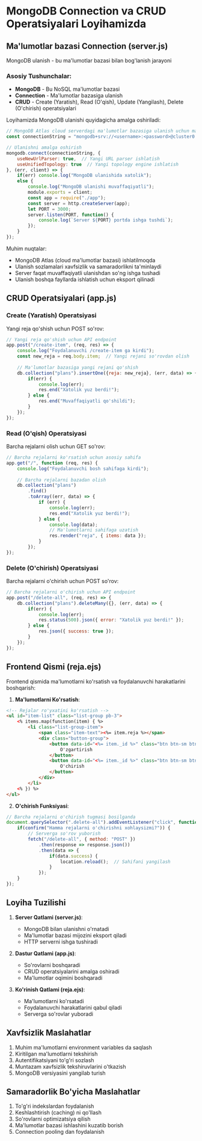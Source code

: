 # MongoDB Connection va CRUD Operatsiyalari Loyihamizda

## Ma'lumotlar bazasi Connection (server.js)
MongoDB ulanish - bu ma'lumotlar bazasi bilan bog'lanish jarayoni

### Asosiy Tushunchalar:
- **MongoDB** - Bu NoSQL ma'lumotlar bazasi
- **Connection** - Ma'lumotlar bazasiga ulanish
- **CRUD** - Create (Yaratish), Read (O'qish), Update (Yangilash), Delete (O'chirish) operatsiyalari

Loyihamizda MongoDB ulanishi quyidagicha amalga oshiriladi:

```javascript
// MongoDB Atlas cloud serverdagi ma'lumotlar bazasiga ulanish uchun maxsus URL
const connectionString = "mongodb+srv://<username>:<password>@cluster0.hxb9o.mongodb.net/Reja";

// Ulanishni amalga oshirish
mongodb.connect(connectionString, {
    useNewUrlParser: true,  // Yangi URL parser ishlatish
    useUnifiedTopology: true  // Yangi topology engine ishlatish
}, (err, client) => {
    if(err) console.log("MongoDB ulanishida xatolik");
    else {
        console.log("MongoDB ulanishi muvaffaqiyatli");
        module.exports = client;
        const app = require("./app");
        const server = http.createServer(app);
        let PORT = 3000;
        server.listen(PORT, function() {
            console.log(`Server ${PORT} portda ishga tushdi`);
        });
    }
});
```

Muhim nuqtalar:
- MongoDB Atlas (cloud ma'lumotlar bazasi) ishlatilmoqda
- Ulanish sozlamalari xavfsizlik va samaradorlikni ta'minlaydi
- Server faqat muvaffaqiyatli ulanishdan so'ng ishga tushadi
- Ulanish boshqa fayllarda ishlatish uchun eksport qilinadi

## CRUD Operatsiyalari (app.js)

### Create (Yaratish) Operatsiyasi
Yangi reja qo'shish uchun POST so'rov:

```javascript
// Yangi reja qo'shish uchun API endpoint
app.post("/create-item", (req, res) => {
    console.log("Foydalanuvchi /create-item ga kirdi");
    const new_reja = req.body.item;  // Yangi rejani so'rovdan olish
    
    // Ma'lumotlar bazasiga yangi rejani qo'shish
    db.collection("plans").insertOne({reja: new_reja}, (err, data) => {
        if(err) {
            console.log(err);
            res.end("Xatolik yuz berdi!");
        } else {
            res.end("Muvaffaqiyatli qo'shildi");
        }
    });
});
```

### Read (O'qish) Operatsiyasi
Barcha rejalarni olish uchun GET so'rov:

```javascript
// Barcha rejalarni ko'rsatish uchun asosiy sahifa
app.get("/", function (req, res) {
    console.log("Foydalanuvchi bosh sahifaga kirdi");
    
    // Barcha rejalarni bazadan olish
    db.collection("plans")
        .find()
        .toArray((err, data) => {
            if (err) {
                console.log(err);
                res.end("Xatolik yuz berdi!");
            } else {
                console.log(data);
                // Ma'lumotlarni sahifaga uzatish
                res.render("reja", { items: data });
            }
        });
});
```

### Delete (O'chirish) Operatsiyasi
Barcha rejalarni o'chirish uchun POST so'rov:

```javascript
// Barcha rejalarni o'chirish uchun API endpoint
app.post("/delete-all", (req, res) => {
    db.collection("plans").deleteMany({}, (err, data) => {
        if(err) {
            console.log(err);
            res.status(500).json({ error: "Xatolik yuz berdi!" });
        } else {
            res.json({ success: true });
        }
    });
});
```

## Frontend Qismi (reja.ejs)

Frontend qismida ma'lumotlarni ko'rsatish va foydalanuvchi harakatlarini boshqarish:

1. **Ma'lumotlarni Ko'rsatish**: 
```html
<!-- Rejalar ro'yxatini ko'rsatish -->
<ul id="item-list" class="list-group pb-3">
    <% items.map(function(item) { %>
        <li class="list-group-item">
            <span class="item-text"><%= item.reja %></span>
            <div class="button-group">
                <button data-id="<%= item._id %>" class="btn btn-sm btn-edit">
                    O'zgartirish
                </button>
                <button data-id="<%= item._id %>" class="btn btn-sm btn-delete">
                    O'chirish
                </button>
            </div>
        </li>
    <% }) %>
</ul>
```

2. **O'chirish Funksiyasi**:
```javascript
// Barcha rejalarni o'chirish tugmasi bosilganda
document.querySelector(".delete-all").addEventListener("click", function() {
    if(confirm("Hamma rejalarni o'chirishni xohlaysizmi?")) {
        // Serverga so'rov yuborish
        fetch("/delete-all", { method: "POST" })
            .then(response => response.json())
            .then(data => {
                if(data.success) {
                    location.reload();  // Sahifani yangilash
                }
            });
    }
});
```

## Loyiha Tuzilishi

1. **Server Qatlami (server.js)**:
   - MongoDB bilan ulanishni o'rnatadi
   - Ma'lumotlar bazasi mijozini eksport qiladi
   - HTTP serverni ishga tushiradi

2. **Dastur Qatlami (app.js)**:
   - So'rovlarni boshqaradi
   - CRUD operatsiyalarini amalga oshiradi
   - Ma'lumotlar oqimini boshqaradi

3. **Ko'rinish Qatlami (reja.ejs)**:
   - Ma'lumotlarni ko'rsatadi
   - Foydalanuvchi harakatlarini qabul qiladi
   - Serverga so'rovlar yuboradi

## Xavfsizlik Maslahatlar

1. Muhim ma'lumotlarni environment variables da saqlash
2. Kiritilgan ma'lumotlarni tekshirish
3. Autentifikatsiyani to'g'ri sozlash
4. Muntazam xavfsizlik tekshiruvlarini o'tkazish
5. MongoDB versiyasini yangilab turish

## Samaradorlik Bo'yicha Maslahatlar

1. To'g'ri indekslardan foydalanish
2. Keshlashtirish (caching) ni qo'llash
3. So'rovlarni optimizatsiya qilish
4. Ma'lumotlar bazasi ishlashini kuzatib borish
5. Connection pooling dan foydalanish

